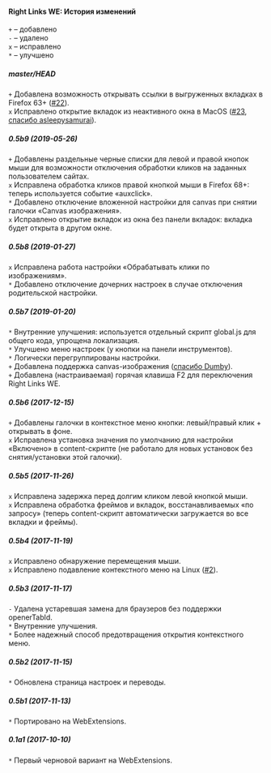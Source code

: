 ﻿#### Right Links WE: История изменений

`+` – добавлено<br>
`-` – удалено<br>
`x` – исправлено<br>
`*` – улучшено<br>

##### master/HEAD
`+` Добавлена возможность открывать ссылки в выгруженных вкладках в Firefox 63+ (<a href="https://github.com/Infocatcher/Right_Links_WE/issues/22">#22</a>).<br>
`x` Исправлено открытие вкладок из неактивного окна в MacOS (<a href="https://github.com/Infocatcher/Right_Links_WE/issues/23">#23</a>, <a href="https://github.com/Infocatcher/Right_Links_WE/pull/24">спасибо asleepysamurai</a>).<br>

##### 0.5b9 (2019-05-26)
`+` Добавлены раздельные черные списки для левой и правой кнопок мыши для возможности отключения обработки кликов на заданных пользователем сайтах.<br>
`x` Исправлена обработка кликов правой кнопкой мыши в Firefox 68+: теперь используется событие «auxclick».<br>
`*` Добавлено отключение вложенной настройки для canvas при снятии галочки «Canvas изображения».<br>
`x` Исправлено открытие вкладок из окна без панели вкладок: вкладка будет открыта в другом окне.<br>

##### 0.5b8 (2019-01-27)
`x` Исправлена работа настройки «Обрабатывать клики по изображениям».<br>
`*` Добавлено отключение дочерних настроек в случае отключения родительской настройки.<br>

##### 0.5b7 (2019-01-20)
`*` Внутренние улучшения: используется отдельный скрипт global.js для общего кода, упрощена локализация.<br>
`*` Улучшено меню настроек (у кнопки на панели инструментов).<br>
`*` Логически перегруппированы настройки.<br>
`+` Добавлена поддержка canvas-изображения (<a href="https://forum.mozilla-russia.org/viewtopic.php?pid=756712#p756712">спасибо Dumby</a>).<br>
`+` Добавлена (настраиваемая) горячая клавиша F2 для переключения Right Links WE.<br>

##### 0.5b6 (2017-12-15)
`+` Добавлены галочки в контекстное меню кнопки: левый/правый клик + открывать в фоне.<br>
`x` Исправлена установка значения по умолчанию для настройки «Включено» в content-скрипте (не работало для новых установок без снятия/установки этой галочки).<br>

##### 0.5b5 (2017-11-26)
`x` Исправлена задержка перед долгим кликом левой кнопкой мыши.<br>
`x` Исправлена обработка фреймов и вкладок, восстанавливаемых «по запросу» (теперь content-скрипт автоматически загружается во все вкладки и фреймы).<br>

##### 0.5b4 (2017-11-19)
`x` Исправлено обнаружение перемещения мыши.<br>
`x` Исправлено подавление контекстного меню на Linux (<a href="https://github.com/Infocatcher/Right_Links_WE/issues/2">#2</a>).<br>

##### 0.5b3 (2017-11-17)
`-` Удалена устаревшая замена для браузеров без поддержки openerTabId.<br>
`*` Внутренние улучшения.<br>
`*` Более надежный способ предотвращения открытия контекстного меню.<br>

##### 0.5b2 (2017-11-15)
`*` Обновлена страница настроек и переводы.<br>

##### 0.5b1 (2017-11-13)
`*` Портировано на WebExtensions.<br>

##### 0.1a1 (2017-10-10)
`*` Первый черновой вариант на WebExtensions.<br>